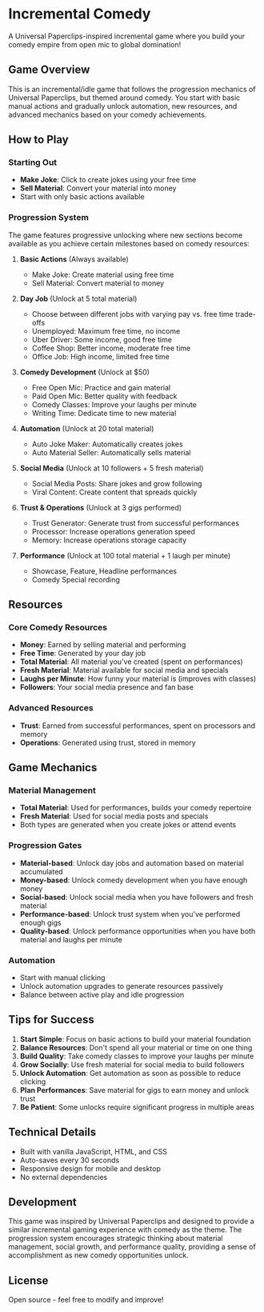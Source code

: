 # Incremental Comedy

A Universal Paperclips-inspired incremental game where you build your comedy empire from open mic to global domination!

## Game Overview

This is an incremental/idle game that follows the progression mechanics of Universal Paperclips, but themed around comedy. You start with basic manual actions and gradually unlock automation, new resources, and advanced mechanics based on your comedy achievements.

## How to Play

### Starting Out
- **Make Joke**: Click to create jokes using your free time
- **Sell Material**: Convert your material into money
- Start with only basic actions available

### Progression System
The game features progressive unlocking where new sections become available as you achieve certain milestones based on comedy resources:

1. **Basic Actions** (Always available)
   - Make Joke: Create material using free time
   - Sell Material: Convert material to money

2. **Day Job** (Unlock at 5 total material)
   - Choose between different jobs with varying pay vs. free time trade-offs
   - Unemployed: Maximum free time, no income
   - Uber Driver: Some income, good free time
   - Coffee Shop: Better income, moderate free time
   - Office Job: High income, limited free time

3. **Comedy Development** (Unlock at $50)
   - Free Open Mic: Practice and gain material
   - Paid Open Mic: Better quality with feedback
   - Comedy Classes: Improve your laughs per minute
   - Writing Time: Dedicate time to new material

4. **Automation** (Unlock at 20 total material)
   - Auto Joke Maker: Automatically creates jokes
   - Auto Material Seller: Automatically sells material

5. **Social Media** (Unlock at 10 followers + 5 fresh material)
   - Social Media Posts: Share jokes and grow following
   - Viral Content: Create content that spreads quickly

6. **Trust & Operations** (Unlock at 3 gigs performed)
   - Trust Generator: Generate trust from successful performances
   - Processor: Increase operations generation speed
   - Memory: Increase operations storage capacity

7. **Performance** (Unlock at 100 total material + 1 laugh per minute)
   - Showcase, Feature, Headline performances
   - Comedy Special recording

## Resources

### Core Comedy Resources
- **Money**: Earned by selling material and performing
- **Free Time**: Generated by your day job
- **Total Material**: All material you've created (spent on performances)
- **Fresh Material**: Material available for social media and specials
- **Laughs per Minute**: How funny your material is (improves with classes)
- **Followers**: Your social media presence and fan base

### Advanced Resources
- **Trust**: Earned from successful performances, spent on processors and memory
- **Operations**: Generated using trust, stored in memory

## Game Mechanics

### Material Management
- **Total Material**: Used for performances, builds your comedy repertoire
- **Fresh Material**: Used for social media posts and specials
- Both types are generated when you create jokes or attend events

### Progression Gates
- **Material-based**: Unlock day jobs and automation based on material accumulated
- **Money-based**: Unlock comedy development when you have enough money
- **Social-based**: Unlock social media when you have followers and fresh material
- **Performance-based**: Unlock trust system when you've performed enough gigs
- **Quality-based**: Unlock performance opportunities when you have both material and laughs per minute

### Automation
- Start with manual clicking
- Unlock automation upgrades to generate resources passively
- Balance between active play and idle progression

## Tips for Success

1. **Start Simple**: Focus on basic actions to build your material foundation
2. **Balance Resources**: Don't spend all your material or time on one thing
3. **Build Quality**: Take comedy classes to improve your laughs per minute
4. **Grow Socially**: Use fresh material for social media to build followers
5. **Unlock Automation**: Get automation as soon as possible to reduce clicking
6. **Plan Performances**: Save material for gigs to earn money and unlock trust
7. **Be Patient**: Some unlocks require significant progress in multiple areas

## Technical Details

- Built with vanilla JavaScript, HTML, and CSS
- Auto-saves every 30 seconds
- Responsive design for mobile and desktop
- No external dependencies

## Development

This game was inspired by Universal Paperclips and designed to provide a similar incremental gaming experience with comedy as the theme. The progression system encourages strategic thinking about material management, social growth, and performance quality, providing a sense of accomplishment as new comedy opportunities unlock.

## License

Open source - feel free to modify and improve! 